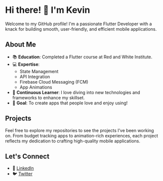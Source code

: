 # Hi there! 👋 I'm Kevin

Welcome to my GitHub profile! I'm a passionate Flutter Developer with a knack for building smooth, user-friendly, and efficient mobile applications.

## About Me
- 📚 **Education**: Completed a Flutter course at Red and White Institute.
- 💻 **Expertise**:
  - State Management
  - API Integration
  - Firebase Cloud Messaging (FCM)
  - App Animations
- 🌱 **Continuous Learner**: I love diving into new technologies and frameworks to enhance my skillset.
- 🎯 **Goal**: To create apps that people love and enjoy using!

## Projects
Feel free to explore my repositories to see the projects I’ve been working on. From budget tracking apps to animation-rich experiences, each project reflects my dedication to crafting high-quality mobile applications.

## Let's Connect
- 💼 [LinkedIn](https://www.linkedin.com/in/kevin-panchal124/)
- 🐦 [Twitter](https://x.com/_kevinpanchal)
